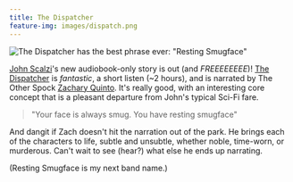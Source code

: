 ```yaml
---
title: The Dispatcher
feature-img: images/dispatch.png
---
```


![The Dispatcher has the best phrase ever: "Resting Smugface"](https://images-na.ssl-images-amazon.com/images/I/51AgV-BKM8L._AA300_.jpg)

[John Scalzi](http://whatever.scalzi.com)'s new audiobook-only story is out (and *FREEEEEEEE*)! [The Dispatcher](https://www.amazon.com/FREE-The-Dispatcher/dp/B01KKPH1NI) is *fantastic*, a short listen (~2 hours), and is narrated by The Other Spock [Zachary Quinto](http://www.zacharyquinto.com). It's really good, with an interesting core concept that is a pleasant departure from John's typical Sci-Fi fare.

> "Your face is always smug. You have resting smugface"

And dangit if Zach doesn't hit the narration out of the park. He brings each of the characters to life, subtle and unsubtle, whether noble, time-worn, or murderous. Can't wait to see (hear?) what else he ends up narrating.

(Resting Smugface is my next band name.)
